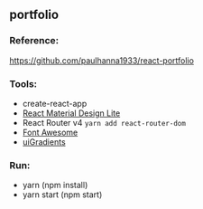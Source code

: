 ## portfolio 

### Reference:
https://github.com/paulhanna1933/react-portfolio

### Tools:
- create-react-app
- [React Material Design Lite](https://tleunen.github.io/react-mdl/)
- React Router v4 `yarn add react-router-dom`
- [Font Awesome](https://fontawesome.com)
- [uiGradients](https://uigradients.com)

### Run:
- yarn (npm install)
- yarn start (npm start)